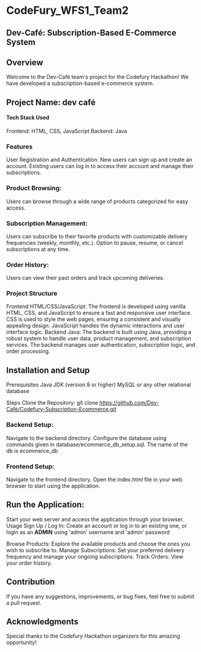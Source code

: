# CodeFury_WFS1_Team2


## Dev-Café: Subscription-Based E-Commerce System


## **Overview**

Welcome to the Dev-Café team's project for the Codefury Hackathon! We have developed a subscription-based e-commerce system.


## Project Name: **dev café**


#### Tech Stack Used


Frontend: HTML, CSS, JavaScript
Backend: Java



### Features
User Registration and Authentication.
New users can sign up and create an account.
Existing users can log in to access their account and manage their subscriptions.




### Product Browsing:
Users can browse through a wide range of products categorized for easy access.


### Subscription Management:
Users can subscribe to their favorite products with customizable delivery frequencies (weekly, monthly, etc.).
Option to pause, resume, or cancel subscriptions at any time.



### Order History:
Users can view their past orders and track upcoming deliveries.


### Project Structure
Frontend
HTML/CSS/JavaScript:
The frontend is developed using vanilla HTML, CSS, and JavaScript to ensure a fast and responsive user interface.
CSS is used to style the web pages, ensuring a consistent and visually appealing design.
JavaScript handles the dynamic interactions and user interface logic.
Backend
Java:
The backend is built using Java, providing a robust system to handle user data, product management, and subscription services.
The backend manages user authentication, subscription logic, and order processing.


## Installation and Setup
Prerequisites
Java JDK (version 8 or higher)
MySQL or any other relational database


Steps
Clone the Repository:
git clone https://github.com/Dev-Café/Codefury-Subscription-Ecommerce.git

### Backend Setup:
Navigate to the backend directory.
Configure the database using commands given in database/ecommerce_db_setup.sql. The name of the db is ecommerce_db


### Frontend Setup:
Navigate to the frontend directory.
Open the index.html file in your web browser to start using the application.




## Run the Application:

Start your web server and access the application through your browser.
Usage
Sign Up / Log In: Create an account or log in to an existing one, or login as an **ADMIN** using 'admin' username and 'admin' password

Browse Products: Explore the available products and choose the ones you wish to subscribe to.
Manage Subscriptions: Set your preferred delivery frequency and manage your ongoing subscriptions.
Track Orders: View your order history.


## Contribution
If you have any suggestions, improvements, or bug fixes, feel free to submit a pull request.





## Acknowledgments
Special thanks to the Codefury Hackathon organizers for this amazing opportunity!

